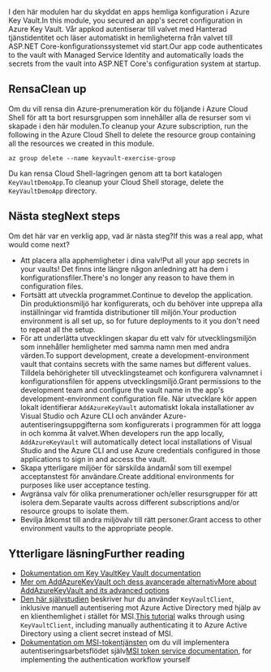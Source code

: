 <span data-ttu-id="d21c7-101">I den här modulen har du skyddat en apps hemliga konfiguration i Azure Key Vault.</span><span class="sxs-lookup"><span data-stu-id="d21c7-101">In this module, you secured an app's secret configuration in Azure Key Vault.</span></span> <span data-ttu-id="d21c7-102">Vår appkod autentiserar till valvet med Hanterad tjänstidentitet och läser automatiskt in hemligheterna från valvet till ASP.NET Core-konfigurationssystemet vid start.</span><span class="sxs-lookup"><span data-stu-id="d21c7-102">Our app code authenticates to the vault with Managed Service Identity and automatically loads the secrets from the vault into ASP.NET Core's configuration system at startup.</span></span>

## <a name="clean-up"></a><span data-ttu-id="d21c7-103">Rensa</span><span class="sxs-lookup"><span data-stu-id="d21c7-103">Clean up</span></span>
<!---TODO: Do we need to include cleanup for the free education tier?--->

<span data-ttu-id="d21c7-104">Om du vill rensa din Azure-prenumeration kör du följande i Azure Cloud Shell för att ta bort resursgruppen som innehåller alla de resurser som vi skapade i den här modulen.</span><span class="sxs-lookup"><span data-stu-id="d21c7-104">To cleanup your Azure subscription, run the following in the Azure Cloud Shell to delete the resource group containing all the resources we created in this module.</span></span>

```console
az group delete --name keyvault-exercise-group
```

<span data-ttu-id="d21c7-105">Du kan rensa Cloud Shell-lagringen genom att ta bort katalogen `KeyVaultDemoApp`.</span><span class="sxs-lookup"><span data-stu-id="d21c7-105">To cleanup your Cloud Shell storage, delete the `KeyVaultDemoApp` directory.</span></span>

## <a name="next-steps"></a><span data-ttu-id="d21c7-106">Nästa steg</span><span class="sxs-lookup"><span data-stu-id="d21c7-106">Next steps</span></span>

<span data-ttu-id="d21c7-107">Om det här var en verklig app, vad är nästa steg?</span><span class="sxs-lookup"><span data-stu-id="d21c7-107">If this was a real app, what would come next?</span></span>

- <span data-ttu-id="d21c7-108">Att placera alla apphemligheter i dina valv!</span><span class="sxs-lookup"><span data-stu-id="d21c7-108">Put all your app secrets in your vaults!</span></span> <span data-ttu-id="d21c7-109">Det finns inte längre någon anledning att ha dem i konfigurationsfiler.</span><span class="sxs-lookup"><span data-stu-id="d21c7-109">There's no longer any reason to have them in configuration files.</span></span>
- <span data-ttu-id="d21c7-110">Fortsätt att utveckla programmet.</span><span class="sxs-lookup"><span data-stu-id="d21c7-110">Continue to develop the application.</span></span> <span data-ttu-id="d21c7-111">Din produktionsmiljö har konfigurerats, och du behöver inte upprepa alla inställningar vid framtida distributioner till miljön.</span><span class="sxs-lookup"><span data-stu-id="d21c7-111">Your production environment is all set up, so for future deployments to it you don't need to repeat all the setup.</span></span>
- <span data-ttu-id="d21c7-112">För att underlätta utvecklingen skapar du ett valv för utvecklingsmiljön som innehåller hemligheter med samma namn men med andra värden.</span><span class="sxs-lookup"><span data-stu-id="d21c7-112">To support development, create a development-environment vault that contains secrets with the same names but different values.</span></span> <span data-ttu-id="d21c7-113">Tilldela behörigheter till utvecklingsteamet och konfigurera valvnamnet i konfigurationsfilen för appens utvecklingsmiljö.</span><span class="sxs-lookup"><span data-stu-id="d21c7-113">Grant permissions to the development team and configure the vault name in the app's development-environment configuration file.</span></span> <span data-ttu-id="d21c7-114">När utvecklare kör appen lokalt identifierar `AddAzureKeyVault` automatiskt lokala installationer av Visual Studio och Azure CLI och använder Azure-autentiseringsuppgifterna som konfigurerats i programmen för att logga in och komma åt valvet.</span><span class="sxs-lookup"><span data-stu-id="d21c7-114">When developers run the app locally, `AddAzureKeyVault` will automatically detect local installations of Visual Studio and the Azure CLI and use Azure credentials configured in those applications to sign in and access the vault.</span></span>
- <span data-ttu-id="d21c7-115">Skapa ytterligare miljöer för särskilda ändamål som till exempel acceptanstest för användare.</span><span class="sxs-lookup"><span data-stu-id="d21c7-115">Create additional environments for purposes like user acceptance testing.</span></span>
- <span data-ttu-id="d21c7-116">Avgränsa valv för olika prenumerationer och/eller resursgrupper för att isolera dem.</span><span class="sxs-lookup"><span data-stu-id="d21c7-116">Separate vaults across different subscriptions and/or resource groups to isolate them.</span></span>
- <span data-ttu-id="d21c7-117">Bevilja åtkomst till andra miljövalv till rätt personer.</span><span class="sxs-lookup"><span data-stu-id="d21c7-117">Grant access to other environment vaults to the appropriate people.</span></span>

## <a name="further-reading"></a><span data-ttu-id="d21c7-118">Ytterligare läsning</span><span class="sxs-lookup"><span data-stu-id="d21c7-118">Further reading</span></span>

- [<span data-ttu-id="d21c7-119">Dokumentation om Key Vault</span><span class="sxs-lookup"><span data-stu-id="d21c7-119">Key Vault documentation</span></span>](https://docs.microsoft.com/azure/key-vault/)
- [<span data-ttu-id="d21c7-120">Mer om AddAzureKeyVault och dess avancerade alternativ</span><span class="sxs-lookup"><span data-stu-id="d21c7-120">More about AddAzureKeyVault and its advanced options</span></span>](https://docs.microsoft.com/aspnet/core/security/key-vault-configuration?view=aspnetcore-2.1&tabs=aspnetcore2x)
- <span data-ttu-id="d21c7-121">[Den här självstudien](https://docs.microsoft.com/azure/key-vault/key-vault-use-from-web-application) beskriver hur du använder `KeyVaultClient`, inklusive manuell autentisering mot Azure Active Directory med hjälp av en klienthemlighet i stället för MSI.</span><span class="sxs-lookup"><span data-stu-id="d21c7-121">[This tutorial](https://docs.microsoft.com/azure/key-vault/key-vault-use-from-web-application) walks through using `KeyVaultClient`, including manually authenticating it to Azure Active Directory using a client secret instead of MSI.</span></span>
- <span data-ttu-id="d21c7-122">[Dokumentation om MSI-tokentjänsten](https://docs.microsoft.com/azure/app-service/app-service-managed-service-identity#using-the-rest-protocol) om du vill implementera autentiseringsarbetsflödet själv</span><span class="sxs-lookup"><span data-stu-id="d21c7-122">[MSI token service documentation](https://docs.microsoft.com/azure/app-service/app-service-managed-service-identity#using-the-rest-protocol), for implementing the authentication workflow yourself</span></span>